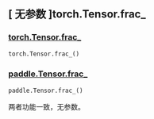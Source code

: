 ## [ 无参数 ]torch.Tensor.frac_

### [torch.Tensor.frac_](https://pytorch.org/docs/stable/generated/torch.Tensor.frac_.html)

```python
torch.Tensor.frac_()
```

### [paddle.Tensor.frac_]()

```python
paddle.Tensor.frac_()
```

两者功能一致，无参数。
